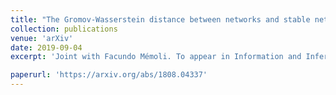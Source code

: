 ```yaml
---
title: "The Gromov-Wasserstein distance between networks and stable network invariants"
collection: publications
venue: 'arXiv'
date: 2019-09-04
excerpt: 'Joint with Facundo Mémoli. To appear in Information and Inference.'

paperurl: 'https://arxiv.org/abs/1808.04337'
---
```

<!-- date: 2018-08-13 -->

